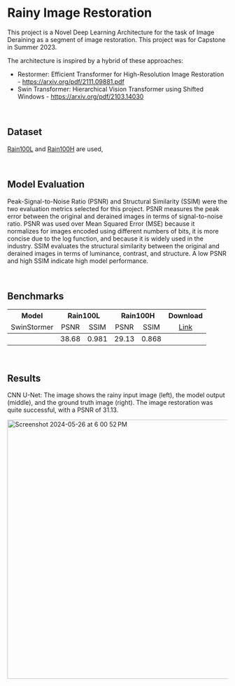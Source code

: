 # Rainy Image Restoration
This project is a Novel Deep Learning Architecture for the task of Image Deraining as a segment of image restoration. This project was for Capstone in Summer 2023.

The architecture is inspired by a hybrid of these approaches:
- Restormer: Efficient Transformer for High-Resolution Image Restoration  - https://arxiv.org/pdf/2111.09881.pdf
- Swin Transformer: Hierarchical Vision Transformer using Shifted Windows  - https://arxiv.org/pdf/2103.14030

<br>

## Dataset

[Rain100L](https://mega.nz/file/MpgnwYDS#jqyDEyL1U9srLBbEFCPnAOZb2HZTsSrwSvRGQ6m6Dzc) and [Rain100H](https://www.dropbox.com/s/kzbzer5wem37byg/rain100H.zip?dl=0) are used, 

<br>


## Model Evaluation

Peak-Signal-to-Noise Ratio (PSNR) and Structural Similarity (SSIM) were the two evaluation metrics selected for this project. PSNR measures the peak error between the original and derained images in terms of signal-to-noise ratio. PSNR was used over Mean Squared Error (MSE) because it normalizes for images encoded using different numbers of bits, it is more concise due to the log function, and because it is widely used in the industry. SSIM evaluates the structural similarity between the original and derained images in terms of luminance, contrast, and structure. A low PSNR and high SSIM indicate high model performance.

<br>

## Benchmarks

<table>
<thead>
  <tr>
    <th rowspan="1">Model</th>
    <th colspan="2">Rain100L</th>
    <th colspan="2">Rain100H</th>
    <th rowspan="1">Download</th>
  </tr>
  <tr>
  <td align="center">SwinStormer</td>
    <!-- <td align="center"></td> -->
    <td align="center">PSNR</td>
    <td align="center">SSIM</td>
    <td align="center">PSNR</td>
    <td align="center">SSIM</td>
  <td align="center"><a href="https://mega.nz/folder/Ph0DyJJL#XTYf0aa0_sQ61-Y4LiiFmQ">Link</a></td>    
  </tr>
</thead>
<tbody>
  <tr>
    <td align="center"></td>
    <td align="center">38.68</td>
    <td align="center">0.981</td>
    <td align="center">29.13</td>
    <td align="center">0.868</td>
    <!-- <td align="center"><a href="https://mega.nz/folder/Ph0DyJJL#XTYf0aa0_sQ61-Y4LiiFmQ">Link</a></td> -->
  </tr>
</tbody>
</table>

<br>

## Results

CNN U-Net:
The image shows the rainy input image (left), the model output (middle), and the ground truth image (right). The image restoration was quite successful, with a PSNR of 31.13.

<img width="593" alt="Screenshot 2024-05-26 at 6 00 52 PM" src="https://github.com/slakhiani/Rainy-Image-Restoration/assets/135447183/4ba0ab02-fa08-4287-8d74-6e927af75d8e">

